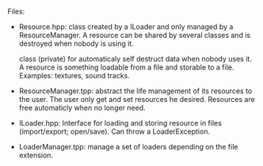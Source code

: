 Files:

* Resource.hpp: class created by a ILoader and only managed by a ResourceManager.
  A resource can be shared by several classes and is destroyed when nobody is
  using it.

  class (private) for automaticaly self destruct data when nobody uses
  it. A resource is something loadable from a file and storable to a
  file. Examples: textures, sound tracks.

* ResourceManager.tpp: abstract the life management of its resources
  to the user. The user only get and set resources he
  desired. Resources are free automaticly when no longer need.

* ILoader.hpp: Interface for loading and storing resource in files
  (import/export; open/save). Can throw a LoaderException.

* LoaderManager.tpp: manage a set of loaders depending on the file
  extension.
